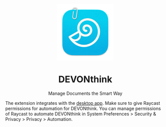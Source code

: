 <p align="center">
<img width=180 src="https://github.com/raycast/extensions/raw/79626fe4bc052caf66485ee5188c2ddd842ec5a9/extensions/devonthink/assets/devonthink-icon.png">
</p>

<h1 align="center">DEVONthink</h1>

<p align="center">
Manage Documents the Smart Way
</p>

The extension integrates with the [desktop app][1].
Make sure to give Raycast permissions for automation for DEVONthink.
You can manage permissions of Raycast to automate DEVONthink in
System Preferences > Security & Privacy > Privacy > Automation.

[1]: https://www.devontechnologies.com/apps/devonthink
